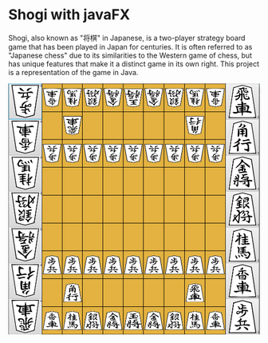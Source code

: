 Shogi with javaFX
=====

Shogi, also known as "将棋" in Japanese, is a two-player strategy board game that has been played in Japan for centuries.
It is often referred to as "Japanese chess" due to its similarities to the Western game of chess, but has unique features that make it a distinct game in its own right.
This project is a representation of the game in Java.

![](src/main/resources/assets/game.PNG)